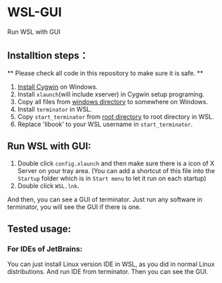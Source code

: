 # WSL-GUI
Run WSL with GUI

## Installtion steps：

** Please check all code in this repository to make sure it is safe. **

1. [Install Cygwin](https://cygwin.com/install.html) on Windows.
2. Install `xlaunch`(will include xserver) in Cygwin setup programing.
3. Copy all files from [windows directory](https://github.com/libook/WSL-GUI/tree/master/windows) to somewhere on Windows.
4. Install `terminator` in WSL.
5. Copy `start_terminator` from [root directory](https://github.com/libook/WSL-GUI/tree/master/root) to root directory in WSL.
6. Replace 'libook' to your WSL username in `start_terminator`.

## Run WSL with GUI:

1. Double click `config.xlaunch` and then make sure there is a icon of X Server on your tray area. (You can add a shortcut of this file into the `Startup` folder which is in `Start menu` to let it run on each startup)
2. Double click `WSL.lnk`.

And then, you can see a GUI of terminator. Just run any software in terminator, you will see the GUI if there is one.

## Tested usage:

### For IDEs of JetBrains:

You can just install Linux version IDE in WSL, as you did in normal Linux distributions. And run IDE from terminator. Then you can see the GUI.
